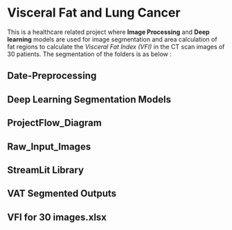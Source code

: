 # Visceral Fat and Lung Cancer

This is a healthcare related project where **Image Processing** and **Deep learning** models are used for image segmentation and area calculation of fat regions to calculate the *Visceral Fat Index (VFI)* in the CT scan images of 30 patients. 
The segmentation of the folders is as below :

## Date-Preprocessing
## Deep Learning Segmentation Models
## ProjectFlow_Diagram



## Raw_Input_Images 
## StreamLit Library
## VAT Segmented Outputs
## VFI for 30 images.xlsx


